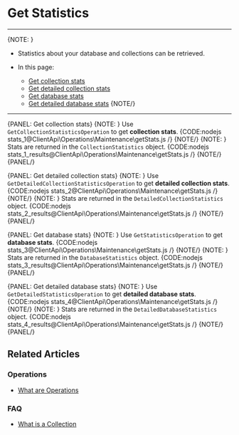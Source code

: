 # Get Statistics

---

{NOTE: }

* Statistics about your database and collections can be retrieved.  

* In this page:
    * [Get collection stats](../../../client-api/operations/maintenance/get-stats#get-collection-stats)
    * [Get detailed collection stats](../../../client-api/operations/maintenance/get-stats#get-detailed-collection-stats)
    * [Get database stats](../../../client-api/operations/maintenance/get-stats#get-database-stats)
    * [Get detailed database stats](../../../client-api/operations/maintenance/get-stats#get-detailed-database-stats)
{NOTE/}

---

{PANEL: Get collection stats}
{NOTE: }
Use `GetCollectionStatisticsOperation` to get __collection stats__.
{CODE:nodejs stats_1@ClientApi\Operations\Maintenance\getStats.js /}
{NOTE/}
{NOTE: }
Stats are returned in the `CollectionStatistics` object.
{CODE:nodejs stats_1_results@ClientApi\Operations\Maintenance\getStats.js /}
{NOTE/}
{PANEL/}

{PANEL: Get detailed collection stats}
{NOTE: }
Use `GetDetailedCollectionStatisticsOperation` to get __detailed collection stats__.
{CODE:nodejs stats_2@ClientApi\Operations\Maintenance\getStats.js /}
{NOTE/}
{NOTE: }
Stats are returned in the `DetailedCollectionStatistics` object.
{CODE:nodejs stats_2_results@ClientApi\Operations\Maintenance\getStats.js /}
{NOTE/}
{PANEL/}

{PANEL: Get database stats}
{NOTE: }
Use `GetStatisticsOperation` to get __database stats__.
{CODE:nodejs stats_3@ClientApi\Operations\Maintenance\getStats.js /}
{NOTE/}
{NOTE: }
Stats are returned in the `DatabaseStatistics` object.
{CODE:nodejs stats_3_results@ClientApi\Operations\Maintenance\getStats.js /}
{NOTE/}
{PANEL/}

{PANEL: Get detailed database stats}
{NOTE: }
Use `GetDetailedStatisticsOperation` to get __detailed database stats__.
{CODE:nodejs stats_4@ClientApi\Operations\Maintenance\getStats.js /}
{NOTE/}
{NOTE: }
Stats are returned in the `DetailedDatabaseStatistics` object.
{CODE:nodejs stats_4_results@ClientApi\Operations\Maintenance\getStats.js /}
{NOTE/}
{PANEL/}

## Related Articles

### Operations

- [What are Operations](../../../client-api/operations/what-are-operations)

### FAQ

- [What is a Collection](../../../client-api/faq/what-is-a-collection)
